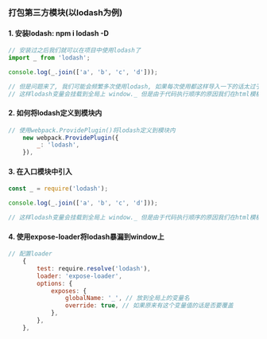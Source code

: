 ### 打包第三方模块(以lodash为例)

#### 1. 安装lodash: npm i lodash -D
```javascript
// 安装过之后我们就可以在项目中使用lodash了
import _ from 'lodash';

console.log(_.join(['a', 'b', 'c', 'd']));

// 但是问题来了, 我们可能会频繁多次使用lodash, 如果每次使用都这样导入一下的话太过于麻烦
// 这样lodash变量会挂载到全局上 window._ 但是由于代码执行顺序的原因我们在html模板文件中同步拿不到lodash
```

#### 2. 如何将lodash定义到模块内
```javascript
// 使用webpack.ProvidePlugin()将lodash定义到模块内
    new webpack.ProvidePlugin({
        _: 'lodash',
    }),
```

#### 3. 在入口模块中引入
```javascript
const _ = require('lodash');

console.log(_.join(['a', 'b', 'c', 'd']));

// 这样lodash变量会挂载到全局上 window._ 但是由于代码执行顺序的原因我们在html模板文件中同步拿不到lodash
```


#### 4. 使用expose-loader将lodash暴漏到window上
```javascript
// 配置loader
    {
        test: require.resolve('lodash'),
        loader: 'expose-loader',
        options: {
            exposes: {
                globalName: '_', // 放到全局上的变量名
                override: true, // 如果原来有这个变量值的话是否要覆盖
            },
        },
    },
```